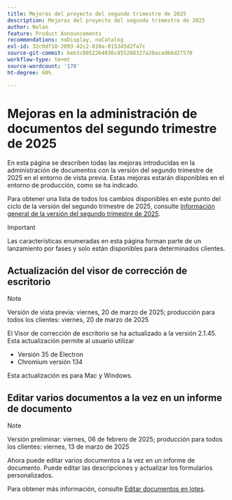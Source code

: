 ```yaml
---
title: Mejoras del proyecto del segundo trimestre de 2025
description: Mejoras del proyecto del segundo trimestre de 2025
author: Nolan
feature: Product Announcements
recommendations: noDisplay, noCatalog
exl-id: 32c0df18-2093-42c2-810a-015345d2fa7c
source-git-commit: beb3c8052264036c455288327a20acad66d27570
workflow-type: tm+mt
source-wordcount: '178'
ht-degree: 60%

---
```


# Mejoras en la administración de documentos del segundo trimestre de 2025

En esta página se describen todas las mejoras introducidas en la administración de documentos con la versión del segundo trimestre de 2025 en el entorno de vista previa. Estas mejoras estarán disponibles en el entorno de producción, como se ha indicado.

Para obtener una lista de todos los cambios disponibles en este punto del ciclo de la versión del segundo trimestre de 2025, consulte [Información general de la versión del segundo trimestre de 2025](/help/quicksilver/product-announcements/product-releases/25-q2-release-activity/25-q2-release-overview.md).

>[!IMPORTANT]
>
>Las características enumeradas en esta página forman parte de un lanzamiento por fases y solo están disponibles para determinados clientes.

<!--

## New document approval decision buttons available in proofing viewer

>[!NOTE]
>
>Preview release: April 8, 2025; Production release for all customers: With the 25.4 release (April 10, 2025)

The new document approval decision buttons now appear in the proofing viewer. Now, when you create a simple proof and then add approvers and reviewers from the Document summary, they can make their decision directly inside the proofing viewer.

Previously, you had to exit the proofing viewer to make a decision.

Approvals created before this release will not display the buttons in proofing viewer.

For more information, see [Use new document approvals and proofing together](/help/quicksilver/review-and-approve-work/document-reviews-and-approvals/doc-approvals-and-proofing.md).

-->

## Actualización del visor de corrección de escritorio

>[!NOTE]
>
>Versión de vista previa: viernes, 20 de marzo de 2025; producción para todos los clientes: viernes, 20 de marzo de 2025

El Visor de corrección de escritorio se ha actualizado a la versión 2.1.45. Esta actualización permite al usuario utilizar

* Versión 35 de Electron
* Chromium versión 134

Esta actualización es para Mac y Windows.

## Editar varios documentos a la vez en un informe de documento

>[!NOTE]
>
>Versión preliminar: viernes, 06 de febrero de 2025; producción para todos los clientes: viernes, 13 de marzo de 2025

Ahora puede editar varios documentos a la vez en un informe de documento. Puede editar las descripciones y actualizar los formularios personalizados.

Para obtener más información, consulte [Editar documentos en lotes](/help/quicksilver/documents/managing-documents/bulk-edit-documents.md).

